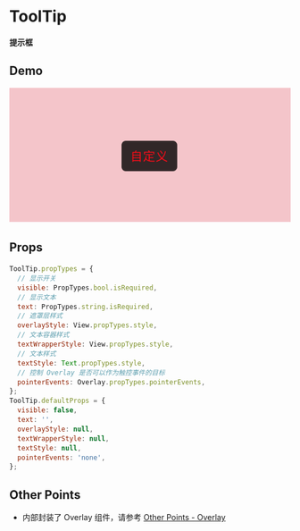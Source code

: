 # ToolTip

**提示框**

## Demo

![navBar demo](demo.png)

## Props

```js
ToolTip.propTypes = {
  // 显示开关
  visible: PropTypes.bool.isRequired,
  // 显示文本
  text: PropTypes.string.isRequired,
  // 遮罩层样式
  overlayStyle: View.propTypes.style,
  // 文本容器样式
  textWrapperStyle: View.propTypes.style,
  // 文本样式
  textStyle: Text.propTypes.style,
  // 控制 Overlay 是否可以作为触控事件的目标
  pointerEvents: Overlay.propTypes.pointerEvents,
};
ToolTip.defaultProps = {
  visible: false,
  text: '',
  overlayStyle: null,
  textWrapperStyle: null,
  textStyle: null,
  pointerEvents: 'none',
};
```

## Other Points

- 内部封装了 Overlay 组件，请参考 [Other Points - Overlay](https://github.com/dragonwong/rnx-ui/tree/master/Overlay#other-points)
